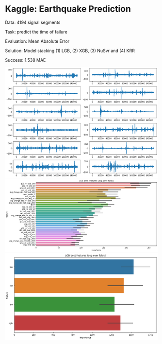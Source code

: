 # Kaggle: Earthquake Prediction

Data: 4194 signal segments

Task: predict the time of failure

Evaluation: Mean Absolute Error

Solution: Model stacking (1) LGB, (2) XGB, (3) NuSvr and (4) KRR

Success: 1.538 MAE

![](example_test.png)
![](feature_importance.png)
![](feature_importance_stack.png)
